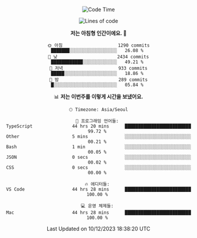 <div align="center">

<br />

 <!--START_SECTION:waka-->
![Code Time](http://img.shields.io/badge/Code%20Time-1%2C782%20hrs%2024%20mins-blue)

![Lines of code](https://img.shields.io/badge/%EC%A0%80%EB%8A%94%20%EC%97%AC%ED%83%9C%EA%B9%8C%EC%A7%80%20-3.4%20million%20%EC%A4%84%EC%9D%98%20%EC%BD%94%EB%93%9C%EB%A5%BC%20%EC%9E%91%EC%84%B1%ED%96%88%EC%96%B4%EC%9A%94.-blue)

**저는 아침형 인간이에요. 🐤** 

```text
🌞 아침                     1290 commits        ███████░░░░░░░░░░░░░░░░░░   26.08 % 
🌆 낮　                     2434 commits        ████████████░░░░░░░░░░░░░   49.21 % 
🌃 저녁                     933 commits         █████░░░░░░░░░░░░░░░░░░░░   18.86 % 
🌙 밤　                     289 commits         █░░░░░░░░░░░░░░░░░░░░░░░░   05.84 % 
```


📊 **저는 이번주를 이렇게 시간을 보냈어요.** 

```text
🕑︎ Timezone: Asia/Seoul

💬 프로그래밍 언어들: 
TypeScript               44 hrs 20 mins      █████████████████████████   99.72 % 
Other                    5 mins              ░░░░░░░░░░░░░░░░░░░░░░░░░   00.21 % 
Bash                     1 min               ░░░░░░░░░░░░░░░░░░░░░░░░░   00.05 % 
JSON                     0 secs              ░░░░░░░░░░░░░░░░░░░░░░░░░   00.02 % 
CSS                      0 secs              ░░░░░░░░░░░░░░░░░░░░░░░░░   00.00 % 

🔥 에디터들: 
VS Code                  44 hrs 28 mins      █████████████████████████   100.00 % 

💻 운영 체제들: 
Mac                      44 hrs 28 mins      █████████████████████████   100.00 % 
```


 Last Updated on 10/12/2023 18:38:20 UTC
<!--END_SECTION:waka-->

</div>

